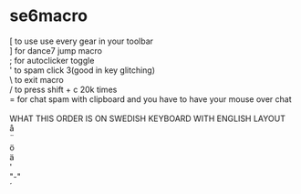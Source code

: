 # se6macro
[ to use use every gear in your toolbar <br />
] for dance7 jump macro <br />
; for autoclicker toggle <br />
' to spam click 3(good in key glitching) <br />
\ to exit macro <br />
/ to press shift + c 20k times <br />
= for chat spam with clipboard and you have to have your mouse over chat <br />
<br />
WHAT THIS ORDER IS ON SWEDISH KEYBOARD WITH ENGLISH LAYOUT <br />
å <br />
¨ <br />
ö <br />
ä <br />
' <br />
"-" <br />
´ <br />
